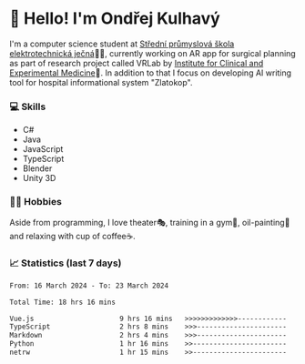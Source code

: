 # 👋 Hello! I'm Ondřej Kulhavý

I'm a computer science student at [Střední průmyslová škola elektrotechnická ječná](https://www.spsejecna.cz/)👨‍🎓, currently working on AR app for surgical planning as part of research project called VRLab by [Institute for Clinical and Experimental Medicine](https://www.ikem.cz/en/)🏥.
In addition to that I focus on developing AI writing tool for hospital informational system "Zlatokop".

### 💻 Skills
- C#
- Java
- JavaScript
- TypeScript
- Blender
- Unity 3D

### 🏋️‍♂️ Hobbies

Aside from programming, I love theater🎭, training in a gym💪, oil-painting🎨 and relaxing with cup of coffee☕.
### 📈 Statistics (last 7 days)
<!--START_SECTION:waka-->

```txt
From: 16 March 2024 - To: 23 March 2024

Total Time: 18 hrs 16 mins

Vue.js                     9 hrs 16 mins   >>>>>>>>>>>>>------------   50.74 %
TypeScript                 2 hrs 8 mins    >>>----------------------   11.76 %
Markdown                   2 hrs 4 mins    >>>----------------------   11.39 %
Python                     1 hr 16 mins    >>-----------------------   07.02 %
netrw                      1 hr 15 mins    >>-----------------------   06.89 %
```

<!--END_SECTION:waka-->



